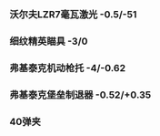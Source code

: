 ### 沃尔夫LZR7毫瓦激光 -0.5/-51  
### 细纹精英瞄具 -3/0
### 弗基泰克机动枪托 -4/-0.62
### 弗基泰克堡垒制退器 -0.52/+0.35
### 40弹夹
